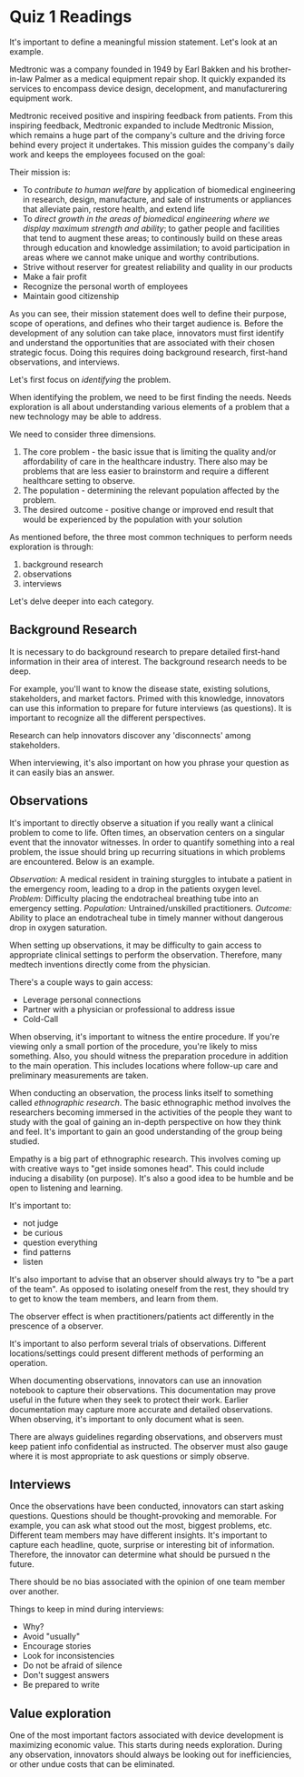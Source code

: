 # Quiz 1 Readings

It's important to define a meaningful mission statement. Let's look at an example.

Medtronic was a company founded in 1949 by Earl Bakken and his brother-in-law Palmer as a medical equipment repair shop. It quickly expanded its services to encompass device design, decelopment, and manufacturering equipment work.

Medtronic received positive and inspiring feedback from patients. From this inspiring feedback, Medtronic expanded to include Medtronic Mission, which remains a huge part of the company's culture and the driving force behind every project it undertakes. This mission guides the company's daily work and keeps the employees focused on the goal:

Their mission is:

* To *contribute to human welfare* by application of biomedical engineering in research, design, manufacture, and sale of instruments or appliances that alleviate pain, restore health, and extend life
* To *direct growth in the areas of biomedical engineering where we display maximum strength and ability*; to gather people and facilities that tend to augment these areas; to continously build on these areas through education and knowledge assimilation; to avoid participation in areas where we cannot make unique and worthy contributions.
* Strive without reserver for greatest reliability and quality in our products
* Make a fair profit
* Recognize the personal worth of employees
* Maintain good citizenship

As you can see, their mission statement does well to define their purpose, scope of operations, and defines who their target audience is. Before the development of any solution can take place, innovators must first identify and understand the opportunities that are associated with their chosen strategic focus. Doing this requires doing background research, first-hand observations, and interviews. 

Let's first focus on *identifying* the problem.

When identifying the problem, we need to be first finding the needs. Needs exploration is all about understanding various elements of a problem that a new technology may be able to address.

We need to consider three dimensions.

1. The core problem - the basic issue that is limiting the quality and/or affordability of care in the healthcare industry. There also may be problems that are less easier to brainstorm and require a different healthcare setting to observe.
2. The population - determining the relevant population affected by the problem.
3. The desired outcome - positive change or improved end result that would be experienced by the population with your solution

As mentioned before, the three most common techniques to perform needs exploration is through:
1. background research
2. observations
3. interviews

Let's delve deeper into each category.

## Background Research
It is necessary to do background research to prepare detailed first-hand information in their area of interest. The background research needs to be deep.

For example, you'll want to know the disease state, existing solutions, stakeholders, and market factors. Primed with this knowledge, innovators can use this information to prepare for future interviews (as questions). It is important to recognize all the different perspectives.

Research can help innovators discover any 'disconnects' among stakeholders. 

When interviewing, it's also important on how you phrase your question as it can easily bias an answer.

## Observations

It's important to directly observe a situation if you really want a clinical problem to come to life. Often times, an observation centers on a singular event that the innovator witnesses. In order to quantify something into a real problem, the issue should bring up recurring situations in which problems are encountered. Below is an example.

*Observation:* A medical resident in training sturggles to intubate a patient in the emergency room, leading to a drop in the patients oxygen level.
*Problem:* Difficulty placing the endotracheal breathing tube into an emergency setting.
*Population:* Untrained/unskilled practitioners.
*Outcome:* Ability to place an endotracheal tube in timely manner without dangerous drop in oxygen saturation.

When setting up observations, it may be difficulty to gain access to appropriate clinical settings to perform the observation. Therefore, many medtech inventions directly come from the physician. 

There's a couple ways to gain access:
* Leverage personal connections
* Partner with a physician or professional to address issue
* Cold-Call

When observing, it's important to witness the entire procedure. If you're viewing only a small portion of the procedure, you're likely to miss something. Also, you should witness the preparation procedure in addition to the main operation. This includes locations where follow-up care and preliminary measurements are taken.

When conducting an observation, the process links itself to something called *ethnographic research*. The basic ethnographic method involves the researchers becoming immersed in the activities of the people they want to study with the goal of gaining an in-depth perspective on how they think and feel. It's important to gain an good understanding of the group being studied.

Empathy is a big part of ethnographic research. This involves coming up with creative ways to "get inside somones head". This could include inducing a disability (on purpose). It's also a good idea to be humble and be open to listening and learning. 

It's important to:

* not judge
* be curious
* question everything
* find patterns
* listen

It's also important to advise that an observer should always try to "be a part of the team". As opposed to isolating oneself from the rest, they should try to get to know the team members, and learn from them.

The observer effect is when practitioners/patients act differently in the prescence of a observer.

It's important to also perform several trials of observations. Different locations/settings could present different methods of performing an operation. 

When documenting observations, innovators can use an innovation notebook to capture their observations. This documentation may prove useful in the future when they seek to protect their work. Earlier documentation may capture more accurate and detailed observations. When observing, it's important to only document what is seen. 

There are always guidelines regarding observations, and observers must keep patient info confidential as instructed. The observer must also gauge where it is most appropriate to ask questions or simply observe.

## Interviews

Once the observations have been conducted, innovators can start asking questions. Questions should be thought-provoking and memorable. For example, you can ask what stood out the most, biggest problems, etc. Different team members may have different insights. It's important to capture each headline, quote, surprise or interesting bit of information. Therefore, the innovator can determine what should be pursued n the future. 

There should be no bias associated with the opinion of one team member over another. 

Things to keep in mind during interviews:
* Why?
* Avoid "usually"
* Encourage stories
* Look for inconsistencies
* Do not be afraid of silence
* Don't suggest answers
* Be prepared to write

## Value exploration

One of the most important factors associated with device development is maximizing economic value. This starts during needs exploration. During any observation, innovators should always be looking out for inefficiencies, or other undue costs that can be eliminated. 